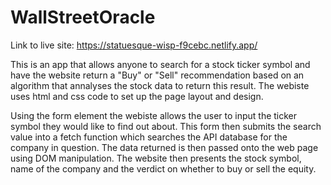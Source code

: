 # WallStreetOracle

Link to live site: https://statuesque-wisp-f9cebc.netlify.app/

This is an app that allows anyone to search for a stock ticker symbol and have the website return a "Buy" or "Sell" recommendation
based on an algorithm that annalyses the stock data to return this result. The webiste uses html and css code to set up the page layout and 
design. 

Using the form element the webiste allows the user to input the ticker symbol they would like to find out about. This form then submits the
search value into a fetch function which searches the API database for the company in question. The data returned is then passed onto the 
web page using DOM manipulation. The website then presents the stock symbol, name of the company and the verdict on whether to buy or sell
the equity. 